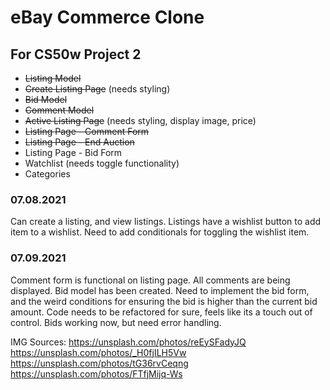 # eBay Commerce Clone
## For CS50w Project 2

* ~~Listing Model~~
* ~~Create Listing Page~~ (needs styling)
* ~~Bid Model~~
* ~~Comment Model~~
* ~~Active Listing Page~~ (needs styling, display image, price)
* ~~Listing Page - Comment Form~~
* ~~Listing Page - End Auction~~
* Listing Page - Bid Form
* Watchlist (needs toggle functionality)
* Categories

### 07.08.2021
Can create a listing, and view listings. Listings have a wishlist button to add item to a wishlist. Need to add
conditionals for toggling the wishlist item. 

### 07.09.2021
Comment form is functional on listing page. All comments are being displayed. 
Bid model has been created. Need to implement the bid form, and the weird conditions for ensuring the bid is higher than the current bid amount. 
Code needs to be refactored for sure, feels like its a touch out of control.
Bids working now, but need error handling.

IMG Sources:
https://unsplash.com/photos/reEySFadyJQ
https://unsplash.com/photos/_H0fjILH5Vw
https://unsplash.com/photos/tG36rvCeqng
https://unsplash.com/photos/FTfjMijq-Ws
